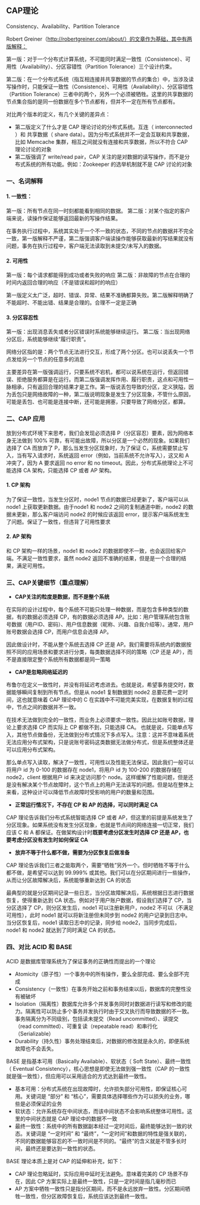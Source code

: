 ## CAP理论

Consistency、Availability、Partition Tolerance 

Robert Greiner（http://robertgreiner.com/about/）的文章作为基础，其中有两版解释：

第一版：对于一个分布式计算系统，不可能同时满足一致性（Consistence）、可用性（Availability）、分区容错性（Partition Tolerance）三个设计约束。

第二版：在一个分布式系统（指互相连接并共享数据的节点的集合）中，当涉及读写操作时，只能保证一致性（Consistence）、可用性（Availability）、分区容错性（Partition Tolerance）三者中的两个，另外一个必须被牺牲。这里的共享数据的节点集合指的是同一份数据在多个节点都有，但并不一定在所有节点都有。

对比两个版本的定义，有几个关键的差异点：

- 第二版定义了什么才是 CAP 理论讨论的分布式系统。互连（ interconnected ）和 共享数据（ share data）。因为分布式系统并不一定会互联和共享数据，比如 Memcache 集群，相互之间就没有连接和共享数据，所以不符合 CAP 理论讨论的对象
- 第二版强调了 write/read pair，CAP 关注的是对数据的读写操作，而不是分布式系统的所有功能。例如：Zookeeper 的选举机制就不是 CAP 讨论的对象

### 一、名词解释

#### 1. 一致性：
第一版：所有节点在同一时刻都能看到相同的数据。
第二版：对某个指定的客户端来说，读操作保证能够返回最新的写操作结果。

在事务执行过程中，系统其实处于一个不一致的状态，不同的节点的数据并不完全一致，第一版解释不严谨，第二版强调客户端读操作能够获取最新的写结果就没有问题，事务在执行过程中，客户端无法读取到未提交/未写入的数据。

#### 2. 可用性

第一版：每个请求都能得到成功或者失败的响应
第二版：非故障的节点在合理的时间内返回合理的响应（不是错误和超时的响应）

第一版定义太广泛，超时、错误、异常、结果不准确都算失败。第二版解释明确了不能超时、不能出错、结果是合理的。合理不一定是正确

#### 3. 分区容忍性

第一版：出现消息丢失或者分区错误时系统能够继续运行。
第二版：当出现网络分区后，系统能够继续“履行职责”。

网络分区指的是：两个节点无法进行交互，形成了两个分区。也可以说丢失一个节点发给另一个节点的任意多的消息

主要差异在第一版强调运行，只要系统不宕机，都可以说系统在运行，但返回错误、拒绝服务都算是在运行。而第二版强调发挥作用、履行职责，这点和可用性一脉相承，只有返回合理的结果才是工作。第一版说丢包导致的分区，定义狭隘，因为丢包只是网络故障的一种，第二版说明现象是发生了分区现象，不管什么原因，可能是丢包、也可能是连接中断，还可能是拥塞，只要导致了网络分区，都算。

### 二、CAP 应用

放到分布式环境下来思考，我们会发现必须选择 P（分区容忍）要素，因为网络本身无法做到 100% 可靠，有可能出故障，所以分区是一个必然的现象。如果我们选择了 CA 而放弃了 P，那么当发生分区现象时，为了保证 C，系统需要禁止写入，当有写入请求时，系统返回 error（例如，当前系统不允许写入），这又和 A 冲突了，因为 A 要求返回 no error 和 no timeout。因此，分布式系统理论上不可能选择 CA 架构，只能选择 CP 或者 AP 架构。

#### 1. CP 架构

为了保证一致性，当发生分区时，node1 节点的数据已经更新了，客户端可以从 node1 上获取更新数据。由于node1 和 node2 之间的复制通道中断，node2 的数据未更新，那么客户端访问 node2 的时候应该返回 error，提示客户端系统发生了问题。保证了一致性，但违背了可用性要求

#### 2. AP 架构

和 CP 架构一样的场景，node1 和 node2 的数据即使不一致，也会返回给客户端。不满足一致性要求，虽然 node2 返回不准确的结果，但是是一个合理的结果，满足可用性。

### 三、CAP关键细节（重点理解）

- **CAP关注的粒度是数据，而不是整个系统**

在实际的设计过程中，每个系统不可能只处理一种数据，而是包含多种类型的数据，有的数据必须选择 CP，有的数据必须选择 AP。比如：用户管理系统包含账号数据（用户ID、密码）、用户信息数据（昵称、兴趣、自我介绍等）。通常，用户账号数据会选择 CP，而用户信息会选择 AP。

因此做设计时，不能从整个系统去选择 CP 还是 AP。我们需要将系统内的数据按照不同的应用场景和要求进行分类，每类数据选择不同的策略（CP 还是 AP），而不是直接限定整个系统所有数据都是同一策略

- **CAP是忽略网络延迟的**

布鲁尔在定义一致性时，并没有将延迟考虑进去。也就是说，希望事务提交时，数据能够瞬间复制到所有节点。但是从 node1 复制数据到 node2 总要花费一定时间，这也就意味着 CAP 理论中的 C 在实践中不可能完美实现，在数据复制的过程中，节点之间的数据并不一致。

在技术无法做到完全的一致性，而业务上必须要求一致性。因此比如账号数据，理论上要求选择 CP 而实际上 CP 都做不到，只能选择 CA。
也就是说，只能单点写入，其他节点做备份，无法做到分布式情况下多点写入。注意：这并不意味着系统无法应用分布式架构，只是说账号密码这类数据无法做分布式，但是系统整体还是可以应用分布式架构。

那么单点写入读取，解决了一致性，可用性以及性能无法保证。因此我们一般可以将用户 id 为 0-100 的数据存在 node1，将用户 id 为 100-200 的数据存储在 node2，client 根据用户 id 来决定访问那个 node。这样缓解了性能问题，但是还是没有解决某个节点故障时，这个节点上的用户无法读写的问题。但是站在整体上来看，这种设计可以降低节点故障时受影响的用户的数量和范围。

- **正常运行情况下，不存在 CP 和 AP 的选择，可以同时满足 CA**

CAP 理论告诉我们分布式系统智能选择 CP 或者 AP，但这里的前提是系统发生了分区现象。如果系统没有发生分区现象，也就是节点间的网络连接一切正常，我们应该 C 和 A 都保证。在做架构设计时**既要考虑分区发生时选择 CP 还是 AP，也要考虑分区没有发生时如何保证 CA**

- **放弃不等于什么都不做，需要为分区恢复后做准备**

CAP 理论告诉我们三者之能取两个，需要“牺牲”另外一个。但时牺牲不等于什么都不做，是希望可以达到 99.999% 或其他。我们可以在分区期间进行一些操作，从而让分区故障解决后，系统能够重新达到 CA 的状态

最典型的就是分区期间记录一些日志，当分区故障解决后，系统根据日志进行数据恢复，使得重新达到 CA 状态。例如对于用户账户数据，假设我们选择了 CP，当分区选择了 CP，则分区发生后，node1 可以注册新用户，node2 不可以（不满足可用性），此时 node1 就可以将新注册但未同步到 node2 的用户记录到日志中。当分区恢复后，node1 读取日志中的记录，同步给 node2，当同步完成后，node1 和 node2 就达到了同时满足 CA 的状态。

### 四、对比 ACID 和 BASE

ACID 是数据库管理系统为了保证事务的正确性而提出的一个理论

- Atomicity（原子性）一个事务中的所有操作，要么全部完成、要么全部不完成
- Consistency（一致性）在事务开始之前和事务结束以后，数据库的完整性没有被破坏
- Isolation（隔离性）数据库允许多个并发事务同时对数据进行读写和修改的能力。隔离性可以防止多个事务并发执行时由于交叉执行而导致数据的不一致。事务隔离分为不同级别，包括读未提交（Read uncommitted）、读提交（read committed）、可重复读（repeatable read）和串行化（Serializable）
- Durability（持久性）事务处理结束后，对数据的修改就是永久的，即便系统故障也不会丢失。

BASE 是指基本可用（Basically Available）、软状态（ Soft State）、最终一致性（ Eventual Consistency），核心思想是即使无法做到强一致性（CAP 的一致性就是强一致性），但应用可以采用适合的方式达到最终一致性。

- 基本可用：分布式系统在出现故障时，允许损失部分可用性，即保证核心可用。关键词是 “部分” 和 “核心”，需要具体选择哪些作为可以损失的业务，哪些是必须保证的业务
- 软状态：允许系统存在中间状态，而该中间状态不会影响系统整体可用性。这里的中间状态就是 CAP 理论中的数据不一致
- 最终一致性：系统中的所有数据副本经过一定时间后，最终能够达到一致的状态。关键词是 “一定时间” 和 “最终”，“一定时间”和数据的特性是强关联的，不同的数据能够容忍的不一致时间是不同的。“最终”的含义就是不管多长时间，最终还是要达到一致性的状态。

BASE 理论本质上是对 CAP 的延伸和补充，如下：

- CAP 理论忽略延时，实际应用中延时无法避免。意味着完美的 CP 场景不存在，因此 CP 方案实际上是最终一致性，只是一定时间是指几毫秒而已
- AP 方案中牺牲一致性只是指分区期间，而不是永远放弃一致性。分区期间牺牲一致性，但分区故障恢复后，系统应该达到最终一致性。